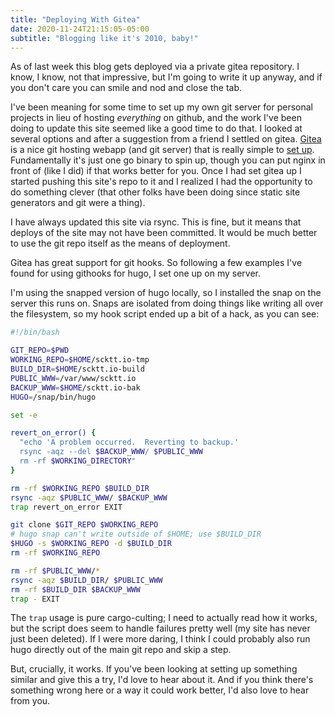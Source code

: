 ```yaml
---
title: "Deploying With Gitea"
date: 2020-11-24T21:15:05-05:00
subtitle: "Blogging like it's 2010, baby!"
---
```


As of last week this blog gets deployed via a private gitea repository. I
know, I know, not that impressive, but I'm going to write it up anyway, and if
you don't care you can smile and nod and close the tab.

I've been meaning for some time to set up my own git server for personal
projects in lieu of hosting *everything* on github, and the work I've been
doing to update this site seemed like a good time to do that. I looked at
several options and after a suggestion from a friend I settled on gitea.
[Gitea][gitea] is a nice git hosting webapp (and git server) that is really
simple to [set up][install-docs]. Fundamentally it's just one go binary to
spin up, though you can put nginx in front of (like I did) if that works
better for you. Once I had set gitea up I started pushing this site's repo to
it and I realized I had the opportunity to do something clever (that other
folks have been doing since static site generators and git were a thing).

I have always updated this site via rsync. This is fine, but it means that
deploys of the site may not have been committed. It would be much better to
use the git repo itself as the means of deployment.

Gitea has great support for git hooks. So following a few examples I've found
for using githooks for hugo, I set one up on my server.

I'm using the snapped version of hugo locally, so I installed the snap on the
server this runs on. Snaps are isolated from doing things like writing all
over the filesystem, so my hook script ended up a bit of a hack, as you can
see:

```bash
#!/bin/bash

GIT_REPO=$PWD
WORKING_REPO=$HOME/scktt.io-tmp
BUILD_DIR=$HOME/scktt.io-build
PUBLIC_WWW=/var/www/scktt.io
BACKUP_WWW=$HOME/scktt.io-bak
HUGO=/snap/bin/hugo

set -e

revert_on_error() {
  "echo 'A problem occurred.  Reverting to backup.'
  rsync -aqz --del $BACKUP_WWW/ $PUBLIC_WWW
  rm -rf $WORKING_DIRECTORY"
}

rm -rf $WORKING_REPO $BUILD_DIR
rsync -aqz $PUBLIC_WWW/ $BACKUP_WWW
trap revert_on_error EXIT

git clone $GIT_REPO $WORKING_REPO
# hugo snap can't write outside of $HOME; use $BUILD_DIR
$HUGO -s $WORKING_REPO -d $BUILD_DIR
rm -rf $WORKING_REPO

rm -rf $PUBLIC_WWW/*
rsync -aqz $BUILD_DIR/ $PUBLIC_WWW
rm -rf $BUILD_DIR $BACKUP_WWW
trap - EXIT
```

The `trap` usage is pure cargo-culting; I need to actually read how it works,
but the script does seem to handle failures pretty well (my site has never
just been deleted). If I were more daring, I think I could probably also run
hugo directly out of the main git repo and skip a step.

But, crucially, it works. If you've been looking at setting up something
similar and give this a try, I'd love to hear about it. And if you think
there's something wrong here or a way it could work better, I'd also love to
hear from you.

[gitea]: https://gitea.io
[install-docs]: https://docs.gitea.io/en-us/install-from-binary/
